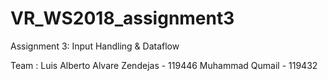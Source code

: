 # VR_WS2018_assignment3
Assignment 3:
Input Handling &amp; Dataflow

Team :
Luis Alberto Alvare Zendejas - 119446
Muhammad Qumail - 119432
